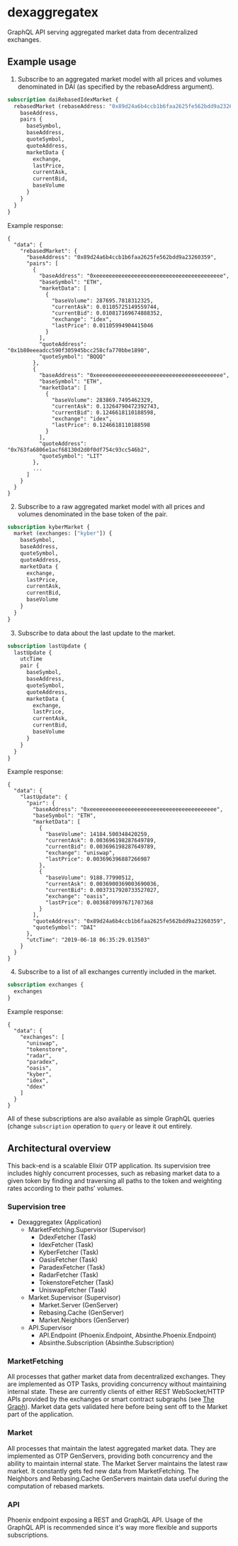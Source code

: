 # dexaggregatex

GraphQL API serving aggregated market data from decentralized exchanges.

## Example usage

1. Subscribe to an aggregated market model with all prices and volumes denominated in DAI (as specified by the rebaseAddress argument). 
```graphql
subscription daiRebasedIdexMarket {
  rebasedMarket (rebaseAddress: "0x89d24a6b4ccb1b6faa2625fe562bdd9a23260359", exchanges: ["idex"]) {
    baseAddress,
    pairs {
      baseSymbol,
      baseAddress,
      quoteSymbol,
      quoteAddress,
      marketData {
        exchange,
        lastPrice,
        currentAsk,
        currentBid,
        baseVolume
      }
    }
  }
}
```

Example response:

```json5
{
  "data": {
    "rebasedMarket": {
      "baseAddress": "0x89d24a6b4ccb1b6faa2625fe562bdd9a23260359",
      "pairs": [
        {
          "baseAddress": "0xeeeeeeeeeeeeeeeeeeeeeeeeeeeeeeeeeeeeeeee",
          "baseSymbol": "ETH",
          "marketData": [
            {
              "baseVolume": 287695.7818312325,
              "currentAsk": 0.01105725149559744,
              "currentBid": 0.010817169674888352,
              "exchange": "idex",
              "lastPrice": 0.01105994904415046
            }
          ],
          "quoteAddress": "0x1b80eeeadcc590f305945bcc258cfa770bbe1890",
          "quoteSymbol": "BQQQ"
        },
        {
          "baseAddress": "0xeeeeeeeeeeeeeeeeeeeeeeeeeeeeeeeeeeeeeeee",
          "baseSymbol": "ETH",
          "marketData": [
            {
              "baseVolume": 283869.7495462329,
              "currentAsk": 0.13264790472392743,
              "currentBid": 0.1246618110188598,
              "exchange": "idex",
              "lastPrice": 0.1246618110188598
            }
          ],
          "quoteAddress": "0x763fa6806e1acf68130d2d0f0df754c93cc546b2",
          "quoteSymbol": "LIT"
        },
        ...
      ]
    }
  }
}
```

2. Subscribe to a raw aggregated market model with all prices and volumes denominated in the base token of the pair.
```graphql
subscription kyberMarket {
  market (exchanges: ["kyber"]) {
    baseSymbol,
    baseAddress,
    quoteSymbol,
    quoteAddress,
    marketData {
      exchange,
      lastPrice,
      currentAsk,
      currentBid,
      baseVolume
    }
  }
}
```

3. Subscribe to data about the last update to the market.
```graphql
subscription lastUpdate {
  lastUpdate {
    utcTime
    pair {
      baseSymbol,
      baseAddress,
      quoteSymbol,
      quoteAddress,
      marketData {
        exchange,
        lastPrice,
        currentAsk,
        currentBid,
        baseVolume
      }  
    }
  }
}
```

Example response:

```json5
{
  "data": {
    "lastUpdate": {
      "pair": {
        "baseAddress": "0xeeeeeeeeeeeeeeeeeeeeeeeeeeeeeeeeeeeeeeee",
        "baseSymbol": "ETH",
        "marketData": [
          {
            "baseVolume": 14184.500348420259,
            "currentAsk": 0.003696198287649789,
            "currentBid": 0.003696198287649789,
            "exchange": "uniswap",
            "lastPrice": 0.003696396887266987
          },
          {
            "baseVolume": 9188.77990512,
            "currentAsk": 0.0036900369003690036,
            "currentBid": 0.0037317920733527027,
            "exchange": "oasis",
            "lastPrice": 0.0036870997671707368
          }
        ],
        "quoteAddress": "0x89d24a6b4ccb1b6faa2625fe562bdd9a23260359",
        "quoteSymbol": "DAI"
      },
      "utcTime": "2019-06-18 06:35:29.013503"
    }
  }
}
```

4. Subscribe to a list of all exchanges currently included in the market.
```graphql
subscription exchanges {
  exchanges
}
```

Example response:

```json5
{
  "data": {
    "exchanges": [
      "uniswap",
      "tokenstore",
      "radar",
      "paradex",
      "oasis",
      "kyber",
      "idex",
      "ddex"
    ]
  }
}
```

All of these subscriptions are also available as simple GraphQL queries (change `subscription` operation to `query` or
leave it out entirely.

## Architectural overview

This back-end is a scalable Elixir OTP application. Its supervision tree includes highly concurrent processes, 
such as rebasing market data to a given token by finding and traversing all paths to the token and weighting rates 
according to their paths' volumes.

### Supervision tree

* Dexaggregatex (Application)
    * MarketFetching.Supervisor (Supervisor)
        * DdexFetcher (Task)
        * IdexFetcher (Task)
        * KyberFetcher (Task)
        * OasisFetcher (Task)
        * ParadexFetcher (Task)
        * RadarFetcher (Task)
        * TokenstoreFetcher (Task)
        * UniswapFetcher (Task)
    * Market.Supervisor (Supervisor)
        * Market.Server (GenServer)
        * Rebasing.Cache (GenServer)
        * Market.Neighbors (GenServer)
    * API.Supervisor
        * API.Endpoint (Phoenix.Endpoint, Absinthe.Phoenix.Endpoint)
        * Absinthe.Subscription (Absinthe.Subscription)
        
### MarketFetching

All processes that gather market data from decentralized exchanges. They are implemented as OTP Tasks, providing 
concurrency without maintaining internal state. These are currently clients of either REST WebSocket/HTTP APIs provided 
by the exchanges or smart contract subgraphs (see [The Graph](https://thegraph.com/)).
Market data gets validated here before being sent off to the Market part of the application.

### Market

All processes that maintain the latest aggregated market data. They are implemented as OTP GenServers, providing both 
concurrency and the ability to maintain internal state. The Market Server maintains the latest raw market. It constantly 
gets fed new data from MarketFetching. The Neighbors and Rebasing.Cache GenServers maintain data useful during the 
computation of rebased markets.

### API

Phoenix endpoint exposing a REST and GraphQL API. Usage of the GraphQL API is recommended since it's way more flexible 
and supports subscriptions.




